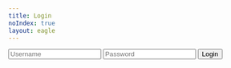 ```yaml
---
title: Login
noIndex: true
layout: eagle
---
```


<form method='post' class='block-form'>
  <input required name='username' id='username' type='text' placeholder='Username' />
  <input required name='password' id='password' type='password' placeholder='Password' />
  <button id='submit'/>Login</button>
</form>

